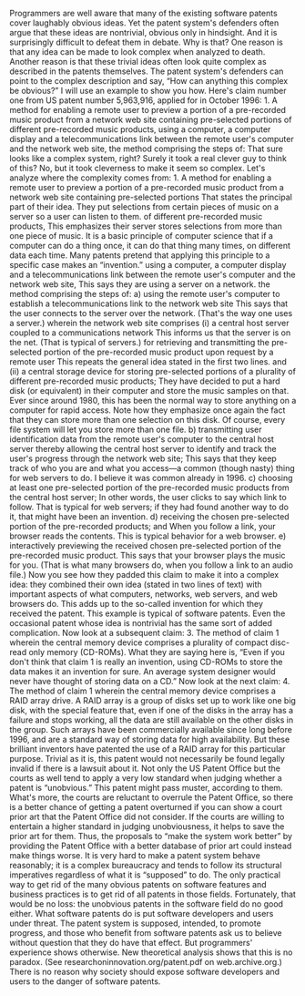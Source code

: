 Programmers are well aware that many of the existing software patents cover laughably obvious ideas. Yet the patent system's defenders often argue that these ideas are nontrivial, obvious only in hindsight. And it is surprisingly difficult to defeat them in debate. Why is that? One reason is that any idea can be made to look complex when analyzed to death. Another reason is that these trivial ideas often look quite complex as described in the patents themselves. The patent system's defenders can point to the complex description and say, “How can anything this complex be obvious?” I will use an example to show you how. Here's claim number one from US patent number 5,963,916, applied for in October 1996: 1. A method for enabling a remote user to preview a portion of a pre-recorded music product from a network web site containing pre-selected portions of different pre-recorded music products, using a computer, a computer display and a telecommunications link between the remote user's computer and the network web site, the method comprising the steps of: That sure looks like a complex system, right? Surely it took a real clever guy to think of this? No, but it took cleverness to make it seem so complex. Let's analyze where the complexity comes from: 1. A method for enabling a remote user to preview a portion of a pre-recorded music product from a network web site containing pre-selected portions That states the principal part of their idea. They put selections from certain pieces of music on a server so a user can listen to them. of different pre-recorded music products, This emphasizes their server stores selections from more than one piece of music. It is a basic principle of computer science that if a computer can do a thing once, it can do that thing many times, on different data each time. Many patents pretend that applying this principle to a specific case makes an “invention.” using a computer, a computer display and a telecommunications link between the remote user's computer and the network web site, This says they are using a server on a network. the method comprising the steps of: a) using the remote user's computer to establish a telecommunications link to the network web site This says that the user connects to the server over the network. (That's the way one uses a server.) wherein the network web site comprises (i) a central host server coupled to a communications network This informs us that the server is on the net. (That is typical of servers.) for retrieving and transmitting the pre-selected portion of the pre-recorded music product upon request by a remote user This repeats the general idea stated in the first two lines. and (ii) a central storage device for storing pre-selected portions of a plurality of different pre-recorded music products; They have decided to put a hard disk (or equivalent) in their computer and store the music samples on that. Ever since around 1980, this has been the normal way to store anything on a computer for rapid access. Note how they emphasize once again the fact that they can store more than one selection on this disk. Of course, every file system will let you store more than one file. b) transmitting user identification data from the remote user's computer to the central host server thereby allowing the central host server to identify and track the user's progress through the network web site; This says that they keep track of who you are and what you access—a common (though nasty) thing for web servers to do. I believe it was common already in 1996. c) choosing at least one pre-selected portion of the pre-recorded music products from the central host server; In other words, the user clicks to say which link to follow. That is typical for web servers; if they had found another way to do it, that might have been an invention. d) receiving the chosen pre-selected portion of the pre-recorded products; and When you follow a link, your browser reads the contents. This is typical behavior for a web browser. e) interactively previewing the received chosen pre-selected portion of the pre-recorded music product. This says that your browser plays the music for you. (That is what many browsers do, when you follow a link to an audio file.) Now you see how they padded this claim to make it into a complex idea: they combined their own idea (stated in two lines of text) with important aspects of what computers, networks, web servers, and web browsers do. This adds up to the so-called invention for which they received the patent. This example is typical of software patents. Even the occasional patent whose idea is nontrivial has the same sort of added complication. Now look at a subsequent claim: 3. The method of claim 1 wherein the central memory device comprises a plurality of compact disc-read only memory (CD-ROMs). What they are saying here is, “Even if you don't think that claim 1 is really an invention, using CD-ROMs to store the data makes it an invention for sure. An average system designer would never have thought of storing data on a CD.” Now look at the next claim: 4. The method of claim 1 wherein the central memory device comprises a RAID array drive. A RAID array is a group of disks set up to work like one big disk, with the special feature that, even if one of the disks in the array has a failure and stops working, all the data are still available on the other disks in the group. Such arrays have been commercially available since long before 1996, and are a standard way of storing data for high availability. But these brilliant inventors have patented the use of a RAID array for this particular purpose. Trivial as it is, this patent would not necessarily be found legally invalid if there is a lawsuit about it. Not only the US Patent Office but the courts as well tend to apply a very low standard when judging whether a patent is “unobvious.” This patent might pass muster, according to them. What's more, the courts are reluctant to overrule the Patent Office, so there is a better chance of getting a patent overturned if you can show a court prior art that the Patent Office did not consider. If the courts are willing to entertain a higher standard in judging unobviousness, it helps to save the prior art for them. Thus, the proposals to “make the system work better” by providing the Patent Office with a better database of prior art could instead make things worse. It is very hard to make a patent system behave reasonably; it is a complex bureaucracy and tends to follow its structural imperatives regardless of what it is “supposed” to do. The only practical way to get rid of the many obvious patents on software features and business practices is to get rid of all patents in those fields. Fortunately, that would be no loss: the unobvious patents in the software field do no good either. What software patents do is put software developers and users under threat. The patent system is supposed, intended, to promote progress, and those who benefit from software patents ask us to believe without question that they do have that effect. But programmers' experience shows otherwise. New theoretical analysis shows that this is no paradox. (See researchoninnovation.org/patent.pdf on web.archive.org.) There is no reason why society should expose software developers and users to the danger of software patents.